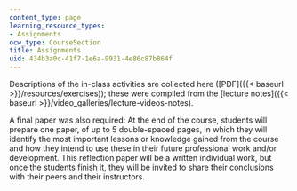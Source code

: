 ```yaml
---
content_type: page
learning_resource_types:
- Assignments
ocw_type: CourseSection
title: Assignments
uid: 434b3a0c-41f7-1e6a-9931-4e86c87b864f
---
```


Descriptions of the in-class activities are collected here ([PDF]({{< baseurl >}}/resources/exercises)); these were compiled from the [lecture notes]({{< baseurl >}}/video_galleries/lecture-videos-notes).

A final paper was also required: At the end of the course, students will prepare one paper, of up to 5 double-spaced pages, in which they will identify the most important lessons or knowledge gained from the course and how they intend to use these in their future professional work and/or development. This reflection paper will be a written individual work, but once the students finish it, they will be invited to share their conclusions with their peers and their instructors.
